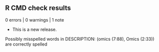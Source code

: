 ## R CMD check results

0 errors | 0 warnings | 1 note

* This is a new release.

Possibly misspelled words in DESCRIPTION: (omics (7:88), Omics (2:33)) are correctly spelled